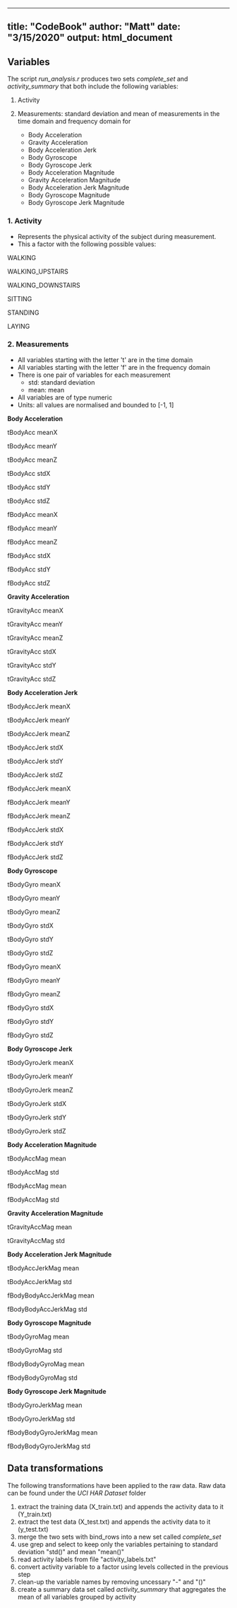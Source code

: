 
---
title: "CodeBook"
author: "Matt"
date: "3/15/2020"
output: html_document
---



## Variables

The script *run_analysis.r* produces two sets *complete_set* and *activity_summary* that both include the following variables: 

1. Activity 

2. Measurements: standard deviation and mean of measurements in the time domain and frequency domain for
    * Body Acceleration
    * Gravity Acceleration
    * Body Acceleration Jerk
    * Body Gyroscope
    * Body Gyroscope Jerk
    * Body Acceleration Magnitude
    * Gravity Acceleration Magnitude
    * Body Acceleration Jerk Magnitude
    * Body Gyroscope Magnitude
    * Body Gyroscope Jerk Magnitude
  
### 1. Activity

* Represents the physical activity of the subject during measurement.
* This a factor with the following possible values:

WALKING

WALKING_UPSTAIRS

WALKING_DOWNSTAIRS

SITTING

STANDING

LAYING


### 2. Measurements 

* All variables starting with the letter 't' are in the time domain
* All variables starting with the letter 'f' are in the frequency domain
* There is one pair of variables for each measurement
  - std: standard deviation
  - mean: mean
* All variables are of type numeric 
* Units: all values are normalised and bounded to [-1, 1]   


**Body Acceleration**

tBodyAcc meanX

tBodyAcc meanY

tBodyAcc meanZ

tBodyAcc stdX

tBodyAcc stdY

tBodyAcc stdZ

fBodyAcc meanX

fBodyAcc meanY

fBodyAcc meanZ

fBodyAcc stdX

fBodyAcc stdY

fBodyAcc stdZ


**Gravity Acceleration**

tGravityAcc meanX

tGravityAcc meanY

tGravityAcc meanZ

tGravityAcc stdX

tGravityAcc stdY

tGravityAcc stdZ


**Body Acceleration Jerk**

tBodyAccJerk meanX

tBodyAccJerk meanY

tBodyAccJerk meanZ

tBodyAccJerk stdX

tBodyAccJerk stdY

tBodyAccJerk stdZ

fBodyAccJerk meanX

fBodyAccJerk meanY

fBodyAccJerk meanZ

fBodyAccJerk stdX

fBodyAccJerk stdY

fBodyAccJerk stdZ

**Body Gyroscope**

tBodyGyro meanX

tBodyGyro meanY

tBodyGyro meanZ

tBodyGyro stdX

tBodyGyro stdY

tBodyGyro stdZ

fBodyGyro meanX

fBodyGyro meanY

fBodyGyro meanZ

fBodyGyro stdX

fBodyGyro stdY

fBodyGyro stdZ



**Body Gyroscope Jerk** 

tBodyGyroJerk meanX

tBodyGyroJerk meanY

tBodyGyroJerk meanZ

tBodyGyroJerk stdX

tBodyGyroJerk stdY

tBodyGyroJerk stdZ


**Body Acceleration Magnitude**

tBodyAccMag mean

tBodyAccMag std

fBodyAccMag mean

fBodyAccMag std


**Gravity Acceleration Magnitude**

tGravityAccMag mean

tGravityAccMag std


**Body Acceleration Jerk Magnitude**

tBodyAccJerkMag mean

tBodyAccJerkMag std

fBodyBodyAccJerkMag mean

fBodyBodyAccJerkMag std


**Body Gyroscope Magnitude**

tBodyGyroMag mean

tBodyGyroMag std

fBodyBodyGyroMag mean

fBodyBodyGyroMag std


**Body Gyroscope Jerk Magnitude**

tBodyGyroJerkMag mean

tBodyGyroJerkMag std

fBodyBodyGyroJerkMag mean

fBodyBodyGyroJerkMag std




## Data transformations

The following transformations have been applied to the raw data.
Raw data can be found under the *UCI HAR Dataset* folder

1. extract the training data (X_train.txt) and appends the activity data to it (Y_train.txt)
2. extract the test data (X_test.txt) and appends the activity data to it (y_test.txt)
3. merge the two sets with bind_rows into a new set called *complete_set*
4. use grep and select to keep only the variables pertaining to standard deviation "std()" and mean "mean()"
5. read activity labels from file "activity_labels.txt"
6. convert activity variable to a factor using levels collected in the previous step
7. clean-up the variable names by removing uncessary "-" and "()"
8. create a summary data set called *activity_summary* that aggregates the mean of all variables grouped by activity


